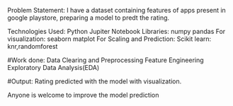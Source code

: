 Problem Statement: I have a dataset containing features of apps present in google playstore, preparing a model to predt the rating.

Technologies Used: Python Jupiter Notebook Libraries: numpy pandas For visualization: seaborn matplot For Scaling and 
Prediction: Scikit learn: knr,randomforest

#Work done: Data Clearing and Preprocessing Feature Engineering Exploratory Data Analysis(EDA)

#Output: Rating predicted with the model with visualization.

Anyone is welcome to improve the model prediction
